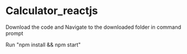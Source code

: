 # Calculator_reactjs
Download the code and Navigate to the downloaded folder in command prompt

Run "npm install && npm start"
